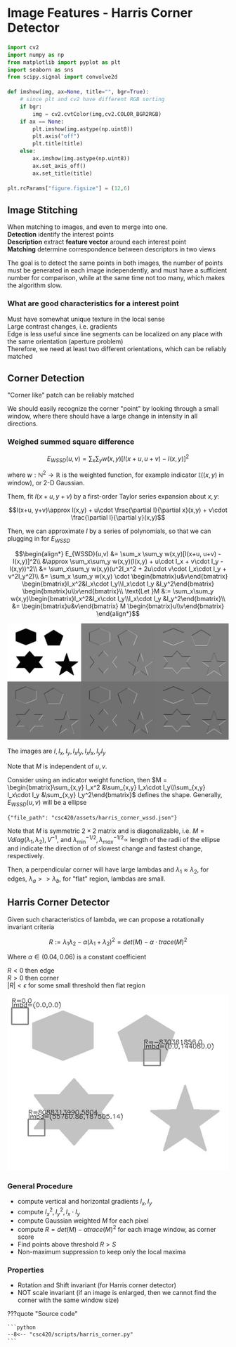 # Image Features - Harris Corner Detector


```python
import cv2
import numpy as np
from matplotlib import pyplot as plt
import seaborn as sns
from scipy.signal import convolve2d

def imshow(img, ax=None, title="", bgr=True):
    # since plt and cv2 have different RGB sorting
    if bgr:
        img = cv2.cvtColor(img,cv2.COLOR_BGR2RGB)
    if ax == None:
        plt.imshow(img.astype(np.uint8))
        plt.axis("off")
        plt.title(title)
    else:
        ax.imshow(img.astype(np.uint8))
        ax.set_axis_off()
        ax.set_title(title)
        
plt.rcParams["figure.figsize"] = (12,6)
```

## Image Stitching

When matching to images, and even to merge into one.  
__Detection__ identify the interest points  
__Description__ extract __feature vector__ around each interest point  
__Matching__ determine correspondence between descriptors in two views

The goal is to detect the same points in both images, the number of points must be generated in each image independently, and must have a sufficient number for comparison, while at the same time not too many, which makes the algorithm slow. 

### What are good characteristics for a interest point
Must have somewhat unique texture in the local sense  
Large contrast changes, i.e. gradients  
Edge is less useful since line segments can be localized on any place with the same orientation (aperture problem)  
Therefore, we need at least two different orientations, which can be reliably matched

## Corner Detection
"Corner like" patch can be reliably matched

We should easily recognize the corner "point" by looking through a small window, where there should have a large change in intensity in all directions. 

### Weighed summed square difference

$$E_{WSSD}(u,v) = \sum_x \sum_y w(x,y)[I(x+u, u+v) - I(x,y)]^2$$

where $w: \mathbb N^2 \rightarrow \mathbb R$ is the weighted function, for example indicator $\mathbb I((x,y) \text{ in window})$, or 2-D Gaussian. 

Them, fit $I(x+u, y+v)$ by a first-order Taylor series expansion about $x,y$: 

$$I(x+u, y+v)\approx I(x,y) + u\cdot \frac{\partial I}{\partial x}(x,y) + v\cdot \frac{\partial l}{\partial y}(x,y)$$

Then, we can approximate $I$ by a series of polynomials, so that we can plugging in for $E_{WSSD}$

$$\begin{align*}
E_{WSSD}(u,v) &= \sum_x \sum_y w(x,y)[I(x+u, u+v) - I(x,y)]^2\\
&\approx \sum_x\sum_y w(x,y)(I(x,y) + u\cdot I_x + v\cdot I_y - I(x,y))^2\\
&= \sum_x\sum_y w(x,y)(u^2I_x^2 + 2u\cdot v\cdot I_x\cdot I_y + v^2I_y^2)\\
&= \sum_x \sum_y w(x,y) \cdot \begin{bmatrix}u&v\end{bmatrix}
\begin{bmatrix}I_x^2&I_x\cdot I_y\\I_x\cdot I_y &I_y^2\end{bmatrix}
\begin{bmatrix}u\\v\end{bmatrix}\\
\text{Let }M &:= \sum_x\sum_y w(x,y)\begin{bmatrix}I_x^2&I_x\cdot I_y\\I_x\cdot I_y &I_y^2\end{bmatrix}\\
&= \begin{bmatrix}u&v\end{bmatrix}
M
\begin{bmatrix}u\\v\end{bmatrix}
\end{align*}$$




![png](assets/harris_corner_1.jpg)

The images are $I, I_x, I_y, I_{x}I_y, I_{x}I_x, I_{y}I_y$

Note that $M$ is independent of $u,v$.

Consider using an indicator weight function, then $M = \begin{bmatrix}\sum_{x,y} I_x^2 &\sum_{x,y} I_x\cdot I_y\\\sum_{x,y} I_x\cdot I_y &\sum_{x,y} I_y^2\end{bmatrix}$ defines the shape. Generally, $E_{WSSD}(u,v)$ will be a ellipse

```plotly
{"file_path": "csc420/assets/harris_corner_wssd.json"}
```
    


Note that $M$ is symmetric $2\times 2$ matrix and is diagonalizable, i.e. $M = V diag(\lambda_1, \lambda_2), V^{-1}$, and $\lambda_{\min}^{-1/2}, \lambda_{max}^{-1/2} \propto$ length of the radii of the ellipse and indicate the direction of of slowest change and fastest change, respectively. 

Then, a perpendicular corner will have large lambdas and $\lambda_1 \approx \lambda_2$, for edges, $\lambda_a >> \lambda_b$, for "flat" region, lambdas are small.

## Harris Corner Detector
Given such characteristics of lambda, we can propose a rotationally invariant criteria 

$$R := \lambda_1\lambda_2 - \alpha(\lambda_1+\lambda_2)^2 = det(M) - \alpha \cdot trace(M)^2$$

Where $\alpha \in (0.04, 0.06)$ is a constant coefficient

$R<0$ then edge  
$R > 0$ then corner  
$|R| < \epsilon$ for some small threshold then flat region

    
![png](assets/harris_corner.jpg)
    


### General Procedure
- compute vertical and horizontal gradients $I_x,I_y$
- compute $I_x^2, I_y^2, I_x\cdot I_y$  
- compute Gaussian weighted $M$ for each pixel
- compute $R = det(M) - \alpha trace(M)^2$ for each image window, as corner score
- Find points above threshold $R > S$  
- Non-maximum suppression to keep only the local maxima

### Properties
- Rotation and Shift invariant (for Harris corner detector)
- NOT scale invariant (if an image is enlarged, then we cannot find the corner with the same window size)


???quote "Source code"

    ```python
    --8<-- "csc420/scripts/harris_corner.py"
    ```